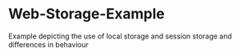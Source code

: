 # Web-Storage-Example
Example depicting the use of local storage and session storage and differences in behaviour
